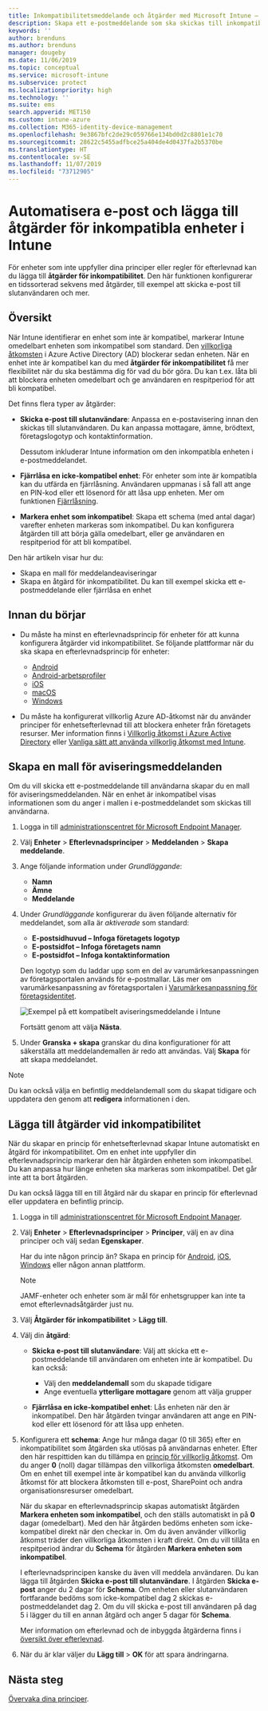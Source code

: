 ```yaml
---
title: Inkompatibilitetsmeddelande och åtgärder med Microsoft Intune – Azure | Microsoft Docs
description: Skapa ett e-postmeddelande som ska skickas till inkompatibla enheter. Lägg till åtgärder när en enhet har markerats som inkompatibel, t.ex. en respitperiod för att bli kompatibel, eller skapa ett schema som blockerar åtkomst tills enheten är kompatibel. Gör detta med Microsoft Intune i Azure.
keywords: ''
author: brenduns
ms.author: brenduns
manager: dougeby
ms.date: 11/06/2019
ms.topic: conceptual
ms.service: microsoft-intune
ms.subservice: protect
ms.localizationpriority: high
ms.technology: ''
ms.suite: ems
search.appverid: MET150
ms.custom: intune-azure
ms.collection: M365-identity-device-management
ms.openlocfilehash: 9e3867bfc2de29c059766e134bd0d2c8801e1c70
ms.sourcegitcommit: 28622c5455adfbce25a404de4d0437fa2b5370be
ms.translationtype: HT
ms.contentlocale: sv-SE
ms.lasthandoff: 11/07/2019
ms.locfileid: "73712905"
---
```

# <a name="automate-email-and-add-actions-for-noncompliant-devices-in-intune"></a>Automatisera e-post och lägga till åtgärder för inkompatibla enheter i Intune

För enheter som inte uppfyller dina principer eller regler för efterlevnad kan du lägga till **åtgärder för inkompatibilitet**. Den här funktionen konfigurerar en tidssorterad sekvens med åtgärder, till exempel att skicka e-post till slutanvändaren och mer.

## <a name="overview"></a>Översikt

När Intune identifierar en enhet som inte är kompatibel, markerar Intune omedelbart enheten som inkompatibel som standard. Den [villkorliga åtkomsten](https://docs.microsoft.com/azure/active-directory/active-directory-conditional-access-azure-portal) i Azure Active Directory (AD) blockerar sedan enheten. När en enhet inte är kompatibel kan du med **åtgärder för inkompatibilitet** få mer flexibilitet när du ska bestämma dig för vad du bör göra. Du kan t.ex. låta bli att blockera enheten omedelbart och ge användaren en respitperiod för att bli kompatibel.

Det finns flera typer av åtgärder:

- **Skicka e-post till slutanvändare**: Anpassa en e-postavisering innan den skickas till slutanvändaren. Du kan anpassa mottagare, ämne, brödtext, företagslogotyp och kontaktinformation.

    Dessutom inkluderar Intune information om den inkompatibla enheten i e-postmeddelandet.

- **Fjärrlåsa en icke-kompatibel enhet**: För enheter som inte är kompatibla kan du utfärda en fjärrlåsning. Användaren uppmanas i så fall att ange en PIN-kod eller ett lösenord för att låsa upp enheten. Mer om funktionen [Fjärrlåsning](../remote-actions/device-remote-lock.md).

- **Markera enhet som inkompatibel**: Skapa ett schema (med antal dagar) varefter enheten markeras som inkompatibel. Du kan konfigurera åtgärden till att börja gälla omedelbart, eller ge användaren en respitperiod för att bli kompatibel.

Den här artikeln visar hur du:

- Skapa en mall för meddelandeaviseringar
- Skapa en åtgärd för inkompatibilitet. Du kan till exempel skicka ett e-postmeddelande eller fjärrlåsa en enhet


## <a name="before-you-begin"></a>Innan du börjar

- Du måste ha minst en efterlevnadsprincip för enheter för att kunna konfigurera åtgärder vid inkompatibilitet. Se följande plattformar när du ska skapa en efterlevnadsprincip för enheter:

  - [Android](compliance-policy-create-android.md)
  - [Android-arbetsprofiler](compliance-policy-create-android-for-work.md)
  - [iOS](compliance-policy-create-ios.md)
  - [macOS](compliance-policy-create-mac-os.md)
  - [Windows](compliance-policy-create-windows.md)

- Du måste ha konfigurerat villkorlig Azure AD-åtkomst när du använder principer för enhetsefterlevnad till att blockera enheter från företagets resurser. Mer information finns i [Villkorlig åtkomst i Azure Active Directory](https://docs.microsoft.com/azure/active-directory/active-directory-conditional-access-azure-portal) eller [Vanliga sätt att använda villkorlig åtkomst med Intune](conditional-access-intune-common-ways-use.md).

## <a name="create-a-notification-message-template"></a>Skapa en mall för aviseringsmeddelanden

Om du vill skicka ett e-postmeddelande till användarna skapar du en mall för aviseringsmeddelanden. När en enhet är inkompatibel visas informationen som du anger i mallen i e-postmeddelandet som skickas till användarna.

1. Logga in till [administrationscentret för Microsoft Endpoint Manager](https://go.microsoft.com/fwlink/?linkid=2109431).
2. Välj **Enheter** > **Efterlevnadsprinciper** > **Meddelanden** > **Skapa meddelande**.
3. Ange följande information under *Grundläggande*:

   - **Namn**
   - **Ämne**
   - **Meddelande**

4. Under *Grundläggande* konfigurerar du även följande alternativ för meddelandet, som alla är *aktiverade* som standard:

   - **E-postsidhuvud – Infoga företagets logotyp**
   - **E-postsidfot – Infoga företagets namn**
   - **E-postsidfot – Infoga kontaktinformation**

   Den logotyp som du laddar upp som en del av varumärkesanpassningen av företagsportalen används för e-postmallar. Läs mer om varumärkesanpassning av företagsportalen i [Varumärkesanpassning för företagsidentitet](../apps/company-portal-app.md#company-identity-branding-customization).

   ![Exempel på ett kompatibelt aviseringsmeddelande i Intune](./media/actions-for-noncompliance/actionsfornoncompliance-1.PNG)

   Fortsätt genom att välja **Nästa**.

5. Under **Granska + skapa** granskar du dina konfigurationer för att säkerställa att meddelandemallen är redo att användas. Välj **Skapa** för att skapa meddelandet.

> [!NOTE]
> Du kan också välja en befintlig meddelandemall som du skapat tidigare och uppdatera den genom att **redigera** informationen i den.

## <a name="add-actions-for-noncompliance"></a>Lägga till åtgärder vid inkompatibilitet

När du skapar en princip för enhetsefterlevnad skapar Intune automatiskt en åtgärd för inkompatibilitet. Om en enhet inte uppfyller din efterlevnadsprincip markerar den här åtgärden enheten som inkompatibel. Du kan anpassa hur länge enheten ska markeras som inkompatibel. Det går inte att ta bort åtgärden.

Du kan också lägga till en till åtgärd när du skapar en princip för efterlevnad eller uppdatera en befintlig princip.

1. Logga in till [administrationscentret för Microsoft Endpoint Manager](https://go.microsoft.com/fwlink/?linkid=2109431).

2. Välj **Enheter** > **Efterlevnadsprinciper** > **Principer**, välj en av dina principer och välj sedan **Egenskaper**.

   Har du inte någon princip än? Skapa en princip för [Android](compliance-policy-create-android.md), [iOS](compliance-policy-create-ios.md), [Windows](compliance-policy-create-windows.md) eller någon annan plattform.

   > [!NOTE]
   > JAMF-enheter och enheter som är mål för enhetsgrupper kan inte ta emot efterlevnadsåtgärder just nu.

3. Välj **Åtgärder för inkompatibilitet** > **Lägg till**.

4. Välj din **åtgärd**:

   - **Skicka e-post till slutanvändare**: Välj att skicka ett e-postmeddelande till användaren om enheten inte är kompatibel. Du kan också:
     - Välj den **meddelandemall** som du skapade tidigare
     - Ange eventuella **ytterligare mottagare** genom att välja grupper

   - **Fjärrlåsa en icke-kompatibel enhet**: Lås enheten när den är inkompatibel. Den här åtgärden tvingar användaren att ange en PIN-kod eller ett lösenord för att låsa upp enheten.

5. Konfigurera ett **schema**: Ange hur många dagar (0 till 365) efter en inkompatibilitet som åtgärden ska utlösas på användarnas enheter. Efter den här respittiden kan du tillämpa en [princip för villkorlig åtkomst](conditional-access-intune-common-ways-use.md). Om du anger **0** (noll) dagar tillämpas den villkorliga åtkomsten **omedelbart**. Om en enhet till exempel inte är kompatibel kan du använda villkorlig åtkomst för att blockera åtkomsten till e-post, SharePoint och andra organisationsresurser omedelbart.

   När du skapar en efterlevnadsprincip skapas automatiskt åtgärden **Markera enheten som inkompatibel**, och den ställs automatiskt in på **0** dagar (omedelbart). Med den här åtgärden bedöms enheten som icke-kompatibel direkt när den checkar in. Om du även använder villkorlig åtkomst träder den villkorliga åtkomsten i kraft direkt. Om du vill tillåta en respitperiod ändrar du **Schema** för åtgärden **Markera enheten som inkompatibel**.

   I efterlevnadsprincipen kanske du även vill meddela användaren. Du kan lägga till åtgärden **Skicka e-post till slutanvändare**. I åtgärden **Skicka e-post** anger du 2 dagar för **Schema**. Om enheten eller slutanvändaren fortfarande bedöms som icke-kompatibel dag 2 skickas e-postmeddelandet dag 2. Om du vill skicka e-post till användaren på dag 5 i lägger du till en annan åtgärd och anger 5 dagar för **Schema**.

   Mer information om efterlevnad och de inbyggda åtgärderna finns i [översikt över efterlevnad](device-compliance-get-started.md).

6. När du är klar väljer du **Lägg till** > **OK** för att spara ändringarna.

## <a name="next-steps"></a>Nästa steg

[Övervaka dina principer](compliance-policy-monitor.md).
